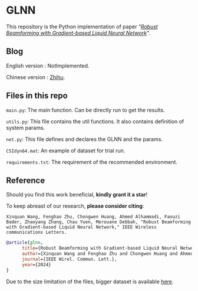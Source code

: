 # GLNN
This repository is the Python implementation of paper _"[Robust Beamforming with Gradient-based Liquid Neural Network](https://arxiv.org/abs/2405.07291)"_.

## Blog
English version : NotImplemented.

Chinese version : [Zhihu](https://zhuanlan.zhihu.com/p/711109469).

## Files in this repo
`main.py`: The main function. Can be directly run to get the results.

`utils.py`: This file contains the util functions. It also contains definition of system params.

`net.py`: This file defines and declares the GLNN and the params.

`CSIdyn64.mat`: An example of dataset for trial run.

`requirements.txt`: The requirement of the recommended environment.
## Reference
Should you find this work beneficial, **kindly grant it a star**!

To keep abreast of our research, **please consider citing**:
```plain text
Xinquan Wang, Fenghao Zhu, Chongwen Huang, Ahmed Alhammadi, Faouzi Bader, Zhaoyang Zhang, Chau Yuen, Merouane Debbah, "Robust Beamforming with Gradient-based Liquid Neural Network," IEEE Wireless communications Letters.
```
```bibtex
@article{glnn,
      title={Robust Beamforming with Gradient-based Liquid Neural Network},
      author={Xinquan Wang and Fenghao Zhu and Chongwen Huang and Ahmed Alhammadi and Faouzi Bader and Zhaoyang Zhang and Chau Yuen and M{\'e}rouane Debbah},
      journal={IEEE Wirel. Commun. Lett.},
      year={2024}
}
```

Due to the size limitation of the files, bigger dataset is available [here](https://drive.google.com/file/d/1-luLm9BwtGcT-SoJt9IZUAEpsLTFPdpo/view?usp=drive_link).
